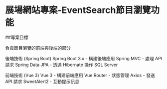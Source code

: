 # 展場網站專案-EventSearch節目瀏覽功能 

##專案目標

負責節目瀏覽的前端與後端的部分

後端技術 (Spring Boot) Spring Boot 3.x - 構建後端應用 Spring MVC - 處理 API 請求 Spring Data JPA - 透過 Hibernate 操作 SQL Server

前端技術 (Vue 3) Vue 3 - 構建前端應用 Vue Router  - 狀態管理 Axios - 發送 API 請求 SweetAlert2 - 互動提示訊息
